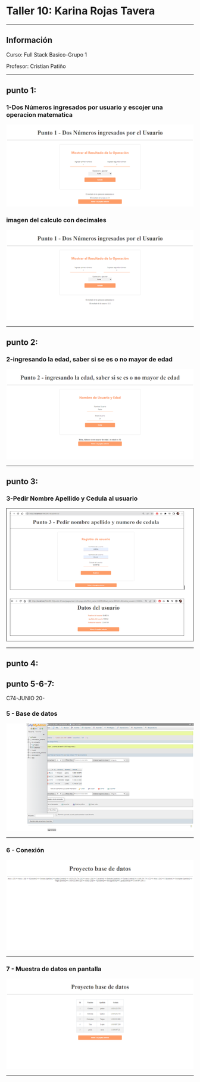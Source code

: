 <h1>Taller 10: Karina Rojas Tavera</h1>
<hr>
<h2>Información</h2>
<p>Curso: Full Stack Basico-Grupo 1 <p>
<p>Profesor: Cristian Patiño<p>
<hr>
<h2>punto 1:</h2>
<h3>1-Dos Números ingresados por usuario y escojer una operacion matematica</h3>
<img src="./public/images/puntounof.png" 
alt="dosnumerosenteros">
<h3>imagen del calculo con decimales</h3>
<img src="./public/images/calculofloat.png" 
alt="numerosfloat">
<hr>

<h2>punto 2:</h2>
<h3>2-ingresando la edad, saber si se es o no mayor de edad</h3>
<img src="./public/images/puntodosf.png" 
alt="mayor o menor de edad">
<hr>


<h2>punto 3:</h2>
<h3>3-Pedir Nombre Apellido y Cedula al usuario</h3>
<img src="./public/images/puntotresf.png" 
alt="imagen3">
<hr>

<h2>punto 4:</h2>


<h2>punto 5-6-7:</h2>C74-JUNIO 20-
<h3>5 - Base de datos</h3>
<img src="./public/images/mysql.png" 
alt="mysql">
<hr>

<h3>6 - Conexión</h3>
<img src="./public/images/conection.png" 
alt="connection">
<hr>

<h3>7 - Muestra de datos en pantalla</h3>
<img src="./public/images/puntosiete.png" 
alt="bd">
<hr>





